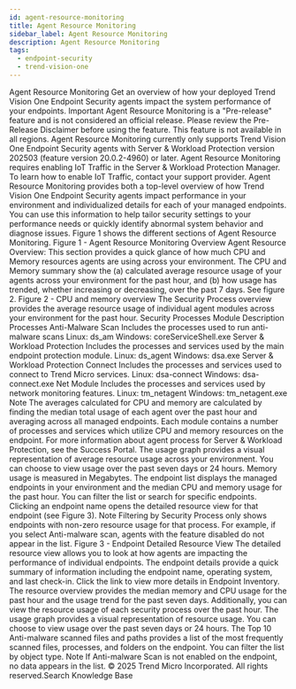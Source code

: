 ```yaml
---
id: agent-resource-monitoring
title: Agent Resource Monitoring
sidebar_label: Agent Resource Monitoring
description: Agent Resource Monitoring
tags:
  - endpoint-security
  - trend-vision-one
---
```


 Agent Resource Monitoring Get an overview of how your deployed Trend Vision One Endpoint Security agents impact the system performance of your endpoints. Important Agent Resource Monitoring is a "Pre-release" feature and is not considered an official release. Please review the Pre-Release Disclaimer before using the feature. This feature is not available in all regions. Agent Resource Monitoring currently only supports Trend Vision One Endpoint Security agents with Server & Workload Protection version 202503 (feature version 20.0.2-4960) or later. Agent Resource Monitoring requires enabling IoT Traffic in the Server & Workload Protection Manager. To learn how to enable IoT Traffic, contact your support provider. Agent Resource Monitoring provides both a top-level overview of how Trend Vision One Endpoint Security agents impact performance in your environment and individualized details for each of your managed endpoints. You can use this information to help tailor security settings to your performance needs or quickly identify abnormal system behavior and diagnose issues. Figure 1 shows the different sections of Agent Resource Monitoring. Figure 1 - Agent Resource Monitoring Overview Agent Resource Overview: This section provides a quick glance of how much CPU and Memory resources agents are using across your environment. The CPU and Memory summary show the (a) calculated average resource usage of your agents across your environment for the past hour, and (b) how usage has trended, whether increasing or decreasing, over the past 7 days. See figure 2. Figure 2 - CPU and memory overview The Security Process overview provides the average resource usage of individual agent modules across your environment for the past hour. Security Processes Module Description Processes Anti-Malware Scan Includes the processes used to run anti-malware scans Linux: ds_am Windows: coreServiceShell.exe Server & Workload Protection Includes the processes and services used by the main endpoint protection module. Linux: ds_agent Windows: dsa.exe Server & Workload Protection Connect Includes the processes and services used to connect to Trend Micro services. Linux: dsa-connect Windows: dsa-connect.exe Net Module Includes the processes and services used by network monitoring features. Linux: tm_netagent Windows: tm_netagent.exe Note The averages calculated for CPU and memory are calculated by finding the median total usage of each agent over the past hour and averaging across all managed endpoints. Each module contains a number of processes and services which utilize CPU and memory resources on the endpoint. For more information about agent process for Server & Workload Protection, see the Success Portal. The usage graph provides a visual representation of average resource usage across your environment. You can choose to view usage over the past seven days or 24 hours. Memory usage is measured in Megabytes. The endpoint list displays the managed endpoints in your environment and the median CPU and memory usage for the past hour. You can filter the list or search for specific endpoints. Clicking an endpoint name opens the detailed resource view for that endpoint (see Figure 3). Note Filtering by Security Process only shows endpoints with non-zero resource usage for that process. For example, if you select Anti-malware scan, agents with the feature disabled do not appear in the list. Figure 3 - Endpoint Detailed Resource View The detailed resource view allows you to look at how agents are impacting the performance of individual endpoints. The endpoint details provide a quick summary of information including the endpoint name, operating system, and last check-in. Click the link to view more details in Endpoint Inventory. The resource overview provides the median memory and CPU usage for the past hour and the usage trend for the past seven days. Additionally, you can view the resource usage of each security process over the past hour. The usage graph provides a visual representation of resource usage. You can choose to view usage over the past seven days or 24 hours. The Top 10 Anti-malware scanned files and paths provides a list of the most frequently scanned files, processes, and folders on the endpoint. You can filter the list by object type. Note If Anti-malware Scan is not enabled on the endpoint, no data appears in the list. © 2025 Trend Micro Incorporated. All rights reserved.Search Knowledge Base
